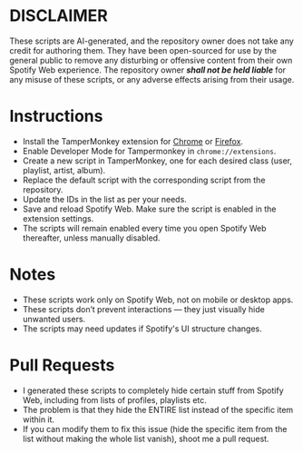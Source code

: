 # DISCLAIMER
These scripts are AI-generated, and the repository owner does not take any credit for authoring them. They have been open-sourced for use by the general public to remove any disturbing or offensive content from their own Spotify Web experience. The repository owner ***shall not be held liable*** for any misuse of these scripts, or any adverse effects arising from their usage.

# Instructions
- Install the TamperMonkey extension for [Chrome](https://chromewebstore.google.com/detail/tampermonkey/dhdgffkkebhmkfjojejmpbldmpobfkfo) or [Firefox](https://addons.mozilla.org/en-US/firefox/addon/tampermonkey/).
- Enable Developer Mode for Tampermonkey in ```chrome://extensions```.
- Create a new script in TamperMonkey, one for each desired class (user, playlist, artist, album).
- Replace the default script with the corresponding script from the repository.
- Update the IDs in the list as per your needs.
- Save and reload Spotify Web. Make sure the script is enabled in the extension settings.
- The scripts will remain enabled every time you open Spotify Web thereafter, unless manually disabled.

# Notes
- These scripts work only on Spotify Web, not on mobile or desktop apps.
- These scripts don’t prevent interactions — they just visually hide unwanted users.
- The scripts may need updates if Spotify's UI structure changes.

# Pull Requests
- I generated these scripts to completely hide certain stuff from Spotify Web, including from lists of profiles, playlists etc.
- The problem is that they hide the ENTIRE list instead of the specific item within it.
- If you can modify them to fix this issue (hide the specific item from the list without making the whole list vanish), shoot me a pull request.
